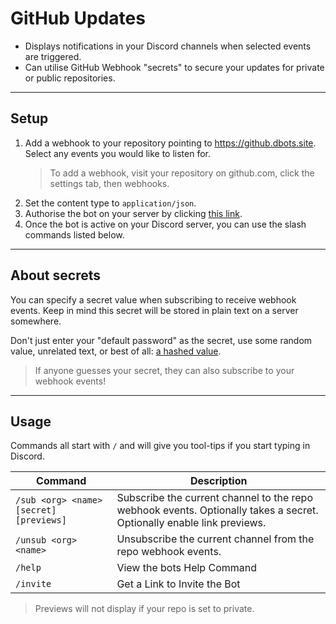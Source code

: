 # GitHub Updates

- Displays notifications in your Discord channels when selected events are triggered.
- Can utilise GitHub Webhook "secrets" to secure your updates for private or public repositories.

---

## Setup

1. Add a webhook to your repository pointing to https://github.dbots.site. Select any events you would like to listen for.
    > To add a webhook, visit your repository on github.com, click the settings tab, then webhooks.
2. Set the content type to `application/json`.
3. Authorise the bot on your server by clicking [this link](https://discord.com/api/oauth2/authorize?client_id=896602816838250549&permissions=545057538016&scope=bot%20applications.commands).
4. Once the bot is active on your Discord server, you can use the slash commands listed below.

---

## About secrets

You can specify a secret value when subscribing to receive webhook events. Keep in mind this secret will be stored in plain text on a server somewhere.

Don't just enter your "default password" as the secret, use some random value, unrelated text, or best of all: [a hashed value](https://emn178.github.io/online-tools/sha256.html).

> If anyone guesses your secret, they can also subscribe to your webhook events!

---

## Usage

Commands all start with `/` and will give you tool-tips if you start typing in Discord.

Command | Description
--------|------------
`/sub <org> <name> [secret] [previews]` | Subscribe the current channel to the repo webhook events. Optionally takes a secret. Optionally enable link previews.
`/unsub <org> <name>` | Unsubscribe the current channel from the repo webhook events.
`/help` | View the bots Help Command
`/invite` | Get a Link to Invite the Bot

> Previews will not display if your repo is set to private.
